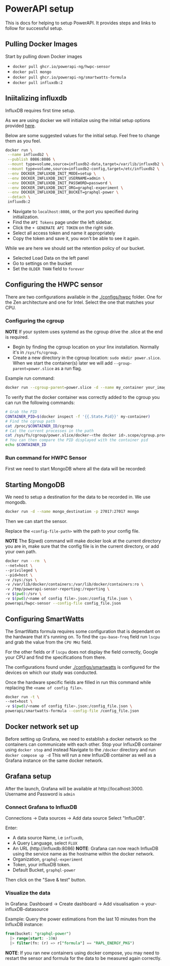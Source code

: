 # PowerAPI setup

This is docs for helping to setup PowerAPI. It provides steps and links to follow for successful setup.

## Pulling Docker Images

Start by pulling down Docker images

- `docker pull ghcr.io/powerapi-ng/hwpc-sensor`
- `docker pull mongo`
- `docker pull ghcr.io/powerapi-ng/smartwatts-formula`
- `docker pull influxdb:2`

## Iniitalizing influxdb

InfluxDB requires first time setup.

As we are using docker we will initialize using the initial setup options provided [here](https://docs.influxdata.com/influxdb/v2/install/?t=Docker#install-and-setup-influxdb-in-a-container).

Below are some suggested values for the initial setup. Feel free to change them as you feel.

```sh
docker run \
 --name influxdb2 \
 --publish 8086:8086 \
 --mount type=volume,source=influxdb2-data,target=/var/lib/influxdb2 \
 --mount type=volume,source=influxdb2-config,target=/etc/influxdb2 \
 --env DOCKER_INFLUXDB_INIT_MODE=setup \
 --env DOCKER_INFLUXDB_INIT_USERNAME=admin \
 --env DOCKER_INFLUXDB_INIT_PASSWORD=password \
 --env DOCKER_INFLUXDB_INIT_ORG=graphql-experiment \
 --env DOCKER_INFLUXDB_INIT_BUCKET=graphql-power \
 --detach \
 influxdb:2
```

- Navigate to `localhost:8086`, or the port you specified during initialization.
- Find the `API Tokens` page under the left sidebar.
- Click the `+ GENERATE API TOKEN` on the right side.
- Select all access token and name it appropriately
- Copy the token and save it, you won't be able to see it again.

While we are here we should set the retention policy of our bucket.

- Selected Load Data on the left panel
- Go to settings on the bucket
- Set the `OLDER THAN` field to `forever`

## Configuring the HWPC sensor

There are two configurations available in the [./configs/hwpc](/configs/hwpc) folder. One for the Zen architecture and one for Intel. Select the one that matches your CPU.

### Configuring the cgroup

**NOTE** If your system uses systemd as the cgroup drive the .slice at the end is required.

- Begin by finding the cgroup location on your linx installation. Normally it's in `/sys/fs/cgroup`.
- Create a new directory in the cgroup location: `sudo mkdir power.slice`. When we start the container(s) later we will add `--group-parent=power.slice` as a run flag.

Example run command:

```sh
docker run --cgroup-parent=power.slice -d --name my_container your_image
```

To verify that the docker container was correctly added to the cgroup you can run the following commands:

```sh
# Grab the PID
CONTAINER_PID=$(docker inspect -f '{{.State.Pid}}' my-container)
# Find the cgroup path
cat /proc/$CONTAINER_ID/cgroup
# Cat the current processes in the path
cat /sys/fs/cgroup/power.slice/docker-<the docker id>.scope/cgroup.procs
# You can then compare the PID displayed with the container pid
echo $CONTAINER_ID
```

### Run command for HWPC Sensor

First we need to start MongoDB where all the data will be recorded:

## Starting MongoDB

We need to setup a destination for the data to be recorded in. We use mongodb.

```sh
docker run -d --name mongo_destination -p 27017:27017 mongo
```

Then we can start the sensor.

Replace the `<config-file-path>` with the path to your config file.

**NOTE** The $(pwd) command will make docker look at the current directory you are in, make sure that the config file is in the current directory, or add your own path.

```sh
docker run --rm  \
--net=host \
--privileged \
--pid=host \
-v /sys:/sys \
-v /var/lib/docker/containers:/var/lib/docker/containers:ro \
-v /tmp/powerapi-sensor-reporting:/reporting \
-v $(pwd):/srv \
-v $(pwd)/<name of config file>.json:/config_file.json \
powerapi/hwpc-sensor --config-file config_file.json
```

## Configuring SmartWatts

The SmartWatts formula requires some configuration that is dependant on the hardware that it's running on. To find the `cpu-base-freq` field run `lscpu` and grab the value from the `CPU MHz` field.

For the other fields or if `lscpu` does not display the field correctly, Google your CPU and find the specifications from there.

The configurations found under [./configs/smartwatts](./configs/smartwatts/) is configured for the devices on which our study was conducted.

Once the hardware specific fields are filled in run this command while replacing the `<name of config file>`.

```sh
docker run -t \
--net=host \
-v $(pwd)/<name of config file>.json:/config_file.json \
powerapi/smartwatts-formula --config-file /config_file.json
```
## Docker network set up

Before setting up Grafana, we need to establish a docker network so the containers can communicate with each other.
Stop your InfluxDB container using `docker stop` and instead
Navigate to the `/docker` directory and run `docker compose up -d`
This will run a new InfluxDB container as well as a Grafana instance on the same docker network.

## Grafana setup

After the launch, Grafana will be available at http://localhost:3000.
Username and Password is `admin`

### Connect Grafana to InfluxDB

Connections -> Data sources -> Add data source
Select "InfluxDB". 

Enter:

- A data source Name, i.e `influxdb`,
- A Query Language, select `FLUX`
- An URL (http://influxdb:8086) **NOTE**: Grafana can now reach InfluxDB using the service name as the hostname within the docker network.
- Organization, `graphql-experiment`
- Token, your influxDB token.
- Default Bucket, `graphql-power`

Then click on the "Save & test" button.

### Visualize the data 

In Grafana:
Dashboard -> Create dashboard -> Add visualisation -> your-influxDB-datasource

Example: Query the power estimations from the last 10 minutes from the InfluxDB instance:
```sql
from(bucket: "graphql-power")
  |> range(start: -10m) 
  |> filter(fn: (r) => r["formula"] == "RAPL_ENERGY_PKG")
```
**NOTE**: If you ran new containers using docker compose, you may need to restart the sensor and formula for the data to be measured again correctly.